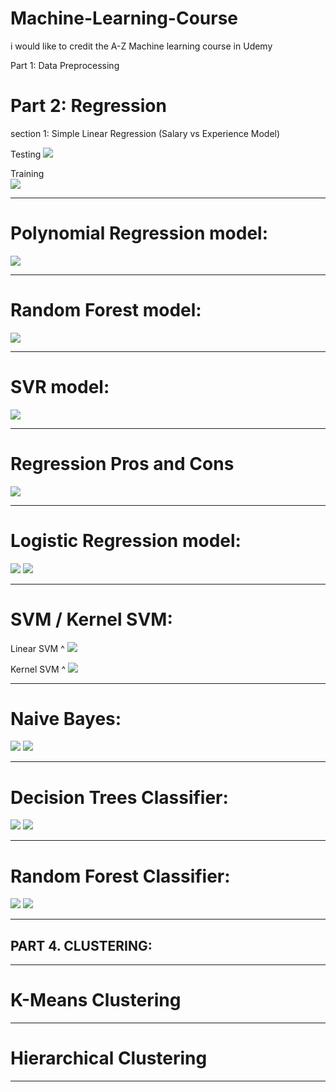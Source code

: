 # Machine-Learning-Course
i would like to credit the A-Z Machine learning course in Udemy 

Part 1: Data Preprocessing 

# Part 2: Regression 
  section 1: Simple Linear Regression (Salary vs Experience Model)
 
 Testing
    <img src="https://github.com/mishaelran/Machine-Learning-Course/blob/master/2Simple_Linear_Regression/Salary%20Vs%20Experience%20testing%20set.png">
    
Training    
    <img src="https://github.com/mishaelran/Machine-Learning-Course/blob/master/2Simple_Linear_Regression/Salary%20Vs%20Experience%20training%20set.png">    
    
---------------------------------------------------------------------------------------------------------------

# Polynomial Regression model: 

<img src=https://github.com/mishaelran/Machine-Learning-Course/blob/master/Polynomial_Regression/X_grid_4dim_polyregression.png>

---------------------------------------------------------------------------------------------------------------

# Random Forest model:

<img src=https://github.com/mishaelran/Machine-Learning-Course/blob/master/Random_Forest_Regression/Random_Forest.png>

---------------------------------------------------------------------------------------------------------------

# SVR model:

<img src=https://github.com/mishaelran/Machine-Learning-Course/blob/master/SVR/SVRIMAGE.png>

---------------------------------------------------------------------------------------------------------------

# Regression Pros and Cons

<img src=https://github.com/mishaelran/Machine-Learning-Course/blob/master/Pros%20-%20Cons%20-%20for%20each%20model/Regression-Pros-Cons.pdf>


---------------------------------------------------------------------------------------------------------------

# Logistic Regression model: 

<img src=https://github.com/mishaelran/Machine-Learning-Course/blob/master/Logistic_Regression/test%20set.png>

<img src=https://github.com/mishaelran/Machine-Learning-Course/blob/master/Logistic_Regression/training%20test.png>

---------------------------------------------------------------------------------------------------------------

# SVM / Kernel SVM: 

Linear SVM ^
<img src=https://github.com/mishaelran/Machine-Learning-Course/blob/master/SVM/linear%20clissifier%20SVM.png>

Kernel SVM ^
<img src=https://github.com/mishaelran/Machine-Learning-Course/blob/master/SVM/gauss%20line.png>

---------------------------------------------------------------------------------------------------------------

# Naive Bayes:

<img src=https://github.com/mishaelran/Machine-Learning-Course/blob/master/Naive_Bayes/Test_Set_NB.png>

<img src=https://github.com/mishaelran/Machine-Learning-Course/blob/master/Naive_Bayes/Training_Set_NB.png>

---------------------------------------------------------------------------------------------------------------

# Decision Trees Classifier:

<img src=https://github.com/mishaelran/Machine-Learning-Course/blob/master/Decision_Tree_Classifier/TEST_SET_CLASSIFIER.png>

<img src=https://github.com/mishaelran/Machine-Learning-Course/blob/master/Decision_Tree_Classifier/Training_Set_Classifier.png>

---------------------------------------------------------------------------------------------------------------

# Random Forest Classifier:

<img src=https://github.com/mishaelran/Machine-Learning-Course/blob/master/Random_Forest_Classifier/TEST_SET_CLASSIFIER.png>

<img src=https://github.com/mishaelran/Machine-Learning-Course/blob/master/Random_Forest_Classifier/Training_Set_Classifier.png>

---------------------------------------------------------------------------------------------------------------

## PART 4. CLUSTERING:

---------------------------------------------------------------------------------------------------------------

# K-Means Clustering


---------------------------------------------------------------------------------------------------------------

# Hierarchical Clustering


---------------------------------------------------------------------------------------------------------------




